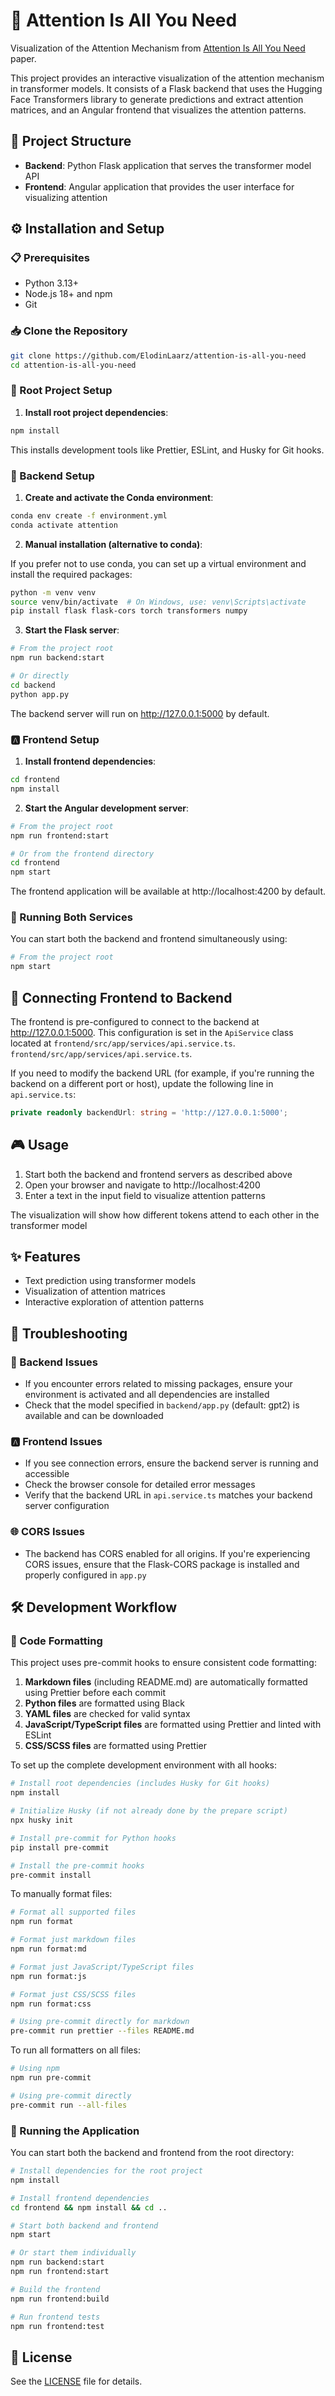 # 🧠 Attention Is All You Need

Visualization of the Attention Mechanism from
[Attention Is All You Need](https://arxiv.org/abs/1706.03762) paper.

This project provides an interactive visualization of the attention mechanism in transformer models.
It consists of a Flask backend that uses the Hugging Face Transformers library to generate
predictions and extract attention matrices, and an Angular frontend that visualizes the attention
patterns.

## 📁 Project Structure

- **Backend**: Python Flask application that serves the transformer model API
- **Frontend**: Angular application that provides the user interface for visualizing attention

## ⚙️ Installation and Setup

### 📋 Prerequisites

- Python 3.13+
- Node.js 18+ and npm
- Git

### 📥 Clone the Repository

```bash
git clone https://github.com/ElodinLaarz/attention-is-all-you-need
cd attention-is-all-you-need
```

### 🎯 Root Project Setup

1. **Install root project dependencies**:

```bash
npm install
```

This installs development tools like Prettier, ESLint, and Husky for Git hooks.

### 🐍 Backend Setup

1. **Create and activate the Conda environment**:

```bash
conda env create -f environment.yml
conda activate attention
```

2. **Manual installation (alternative to conda)**:

If you prefer not to use conda, you can set up a virtual environment and install the required
packages:

```bash
python -m venv venv
source venv/bin/activate  # On Windows, use: venv\Scripts\activate
pip install flask flask-cors torch transformers numpy
```

3. **Start the Flask server**:

```bash
# From the project root
npm run backend:start

# Or directly
cd backend
python app.py
```

The backend server will run on http://127.0.0.1:5000 by default.

### 🅰️ Frontend Setup

1. **Install frontend dependencies**:

```bash
cd frontend
npm install
```

2. **Start the Angular development server**:

```bash
# From the project root
npm run frontend:start

# Or from the frontend directory
cd frontend
npm start
```

The frontend application will be available at http://localhost:4200 by default.

### 🚀 Running Both Services

You can start both the backend and frontend simultaneously using:

```bash
# From the project root
npm start
```

## 🔌 Connecting Frontend to Backend

The frontend is pre-configured to connect to the backend at http://127.0.0.1:5000. This
configuration is set in the `ApiService` class located at
`frontend/src/app/services/api.service.ts`. `frontend/src/app/services/api.service.ts`.

If you need to modify the backend URL (for example, if you're running the backend on a different
port or host), update the following line in `api.service.ts`:

```typescript
private readonly backendUrl: string = 'http://127.0.0.1:5000';
```

## 🎮 Usage

1. Start both the backend and frontend servers as described above
2. Open your browser and navigate to http://localhost:4200
3. Enter a text in the input field to visualize attention patterns

The visualization will show how different tokens attend to each other in the transformer model

## ✨ Features

- Text prediction using transformer models
- Visualization of attention matrices
- Interactive exploration of attention patterns

## 🔧 Troubleshooting

### 🐍 Backend Issues

- If you encounter errors related to missing packages, ensure your environment is activated and all
  dependencies are installed
- Check that the model specified in `backend/app.py` (default: gpt2) is available and can be
  downloaded

### 🅰️ Frontend Issues

- If you see connection errors, ensure the backend server is running and accessible
- Check the browser console for detailed error messages
- Verify that the backend URL in `api.service.ts` matches your backend server configuration

### 🌐 CORS Issues

- The backend has CORS enabled for all origins. If you're experiencing CORS issues, ensure that the
  Flask-CORS package is installed and properly configured in `app.py`

## 🛠️ Development Workflow

### 🎨 Code Formatting

This project uses pre-commit hooks to ensure consistent code formatting:

1. **Markdown files** (including README.md) are automatically formatted using Prettier before each
   commit
2. **Python files** are formatted using Black
3. **YAML files** are checked for valid syntax
4. **JavaScript/TypeScript files** are formatted using Prettier and linted with ESLint
5. **CSS/SCSS files** are formatted using Prettier

To set up the complete development environment with all hooks:

```bash
# Install root dependencies (includes Husky for Git hooks)
npm install

# Initialize Husky (if not already done by the prepare script)
npx husky init

# Install pre-commit for Python hooks
pip install pre-commit

# Install the pre-commit hooks
pre-commit install
```

To manually format files:

```bash
# Format all supported files
npm run format

# Format just markdown files
npm run format:md

# Format just JavaScript/TypeScript files
npm run format:js

# Format just CSS/SCSS files
npm run format:css

# Using pre-commit directly for markdown
pre-commit run prettier --files README.md
```

To run all formatters on all files:

```bash
# Using npm
npm run pre-commit

# Using pre-commit directly
pre-commit run --all-files
```

### 🚀 Running the Application

You can start both the backend and frontend from the root directory:

```bash
# Install dependencies for the root project
npm install

# Install frontend dependencies
cd frontend && npm install && cd ..

# Start both backend and frontend
npm start

# Or start them individually
npm run backend:start
npm run frontend:start

# Build the frontend
npm run frontend:build

# Run frontend tests
npm run frontend:test
```

## 📄 License

See the [LICENSE](LICENSE) file for details.
